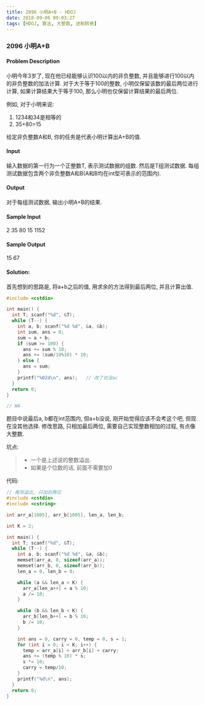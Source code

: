 ```yaml
---
title: 2096 小明A+B - HDOJ
date: 2018-09-06 09:03:27
tags: [HDOJ, 算法, 大整数, 进制转换]
---
```


### 2096 小明A+B

#### Problem Description
小明今年3岁了, 现在他已经能够认识100以内的非负整数, 并且能够进行100以内的非负整数的加法计算.
对于大于等于100的整数, 小明仅保留该数的最后两位进行计算, 如果计算结果大于等于100, 那么小明也仅保留计算结果的最后两位.

例如, 对于小明来说:
1) 1234和34是相等的
2) 35+80=15

给定非负整数A和B, 你的任务是代表小明计算出A+B的值.
 

#### Input
输入数据的第一行为一个正整数T, 表示测试数据的组数. 然后是T组测试数据. 每组测试数据包含两个非负整数A和B(A和B均在int型可表示的范围内).
 

#### Output
对于每组测试数据, 输出小明A+B的结果.
 

#### Sample Input
2
35 80
15 1152
 

#### Sample Output
15
67


#### Solution:

首先想到的思路是, 将a+b之后的值, 用求余的方法得到最后两位, 并且计算出值.
```cpp
#include <cstdio>

int main() {
  int T; scanf("%d", &T);
  while (T--) {
    int a, b; scanf("%d %d", &a, &b);
    int sum, ans = 0;
    sum = a + b;
    if (sum >= 100) {
      ans += sum % 10;
      ans += (sum/10%10) * 10;
    } else {
      ans = sum;
    }
    printf("%02d\n", ans);   // 改了也没ac
  }
  return 0;
}

// WA
```

题目中说最后a, b都在int范围内, 但a+b没说, 刚开始觉得应该不会考这个吧, 但现在没其他选择.
修改思路, 只相加最后两位, 需要自己实现整数相加的过程, 有点像大整数.

坑点:
> * 一个是上述说的整数溢出.
> * 如果是个位数的话, 前面不需要加0

代码:
```cpp
// 推测溢出, 只加后两位
#include <cstdio>
#include <cstring>

int arr_a[1005], arr_b[1005], len_a, len_b;

int K = 2;

int main() {
  int T; scanf("%d", &T);
  while (T--) {
    int a, b; scanf("%d %d", &a, &b);
    memset(arr_a, 0, sizeof(arr_a));
    memset(arr_b, 0, sizeof(arr_b));
    len_a = 0, len_b = 0;

    while (a && len_a < K) {
      arr_a[len_a++] = a % 10;
      a /= 10;
    }

    while (b && len_b < K) {
      arr_b[len_b++] = b % 10;
      b /= 10;
    }

    int ans = 0, carry = 0, temp = 0, s = 1;
    for (int i = 0; i < K; i++) {
      temp = arr_a[i] + arr_b[i] + carry;
      ans += (temp % 10) * s;
      s *= 10;
      carry = temp/10;
    }
    printf("%d\n", ans);
  }
  return 0;
}
```

